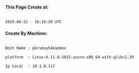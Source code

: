 
   
#### This Page Create at:

```bash

2025-06-22 - 16:10:39 UTC

```

#### Create By Machine:

```bash

Host Name : pkrvmxyh4eaekms

platform  : Linux-6.11.0-1015-azure-x86_64-with-glibc2.39

Ip Local  : 10.1.0.117

```

